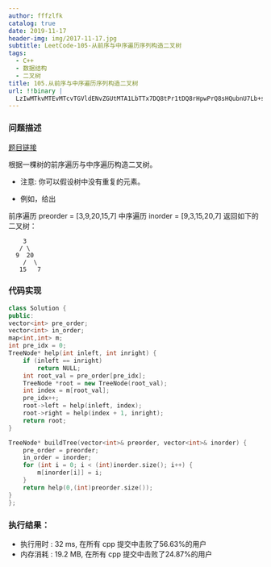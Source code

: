 ```yaml
---
author: fffzlfk
catalog: true
date: 2019-11-17
header-img: img/2017-11-17.jpg
subtitle: LeetCode-105-从前序与中序遍历序列构造二叉树
tags:
  - C++
  - 数据结构
  - 二叉树
title: 105.从前序与中序遍历序列构造二叉树
url: !!binary |
  LzIwMTkvMTEvMTcvTGVldENvZGUtMTA1LbTTx7DQ8tPr1tDQ8rHpwPrQ8sHQubnU7Lb+subK9y8=
---
```



### 问题描述
[题目链接](https://leetcode-cn.com/problems/construct-binary-tree-from-preorder-and-inorder-traversal)

根据一棵树的前序遍历与中序遍历构造二叉树。

* 注意:
你可以假设树中没有重复的元素。

* 例如，给出

前序遍历 preorder = [3,9,20,15,7]
中序遍历 inorder = [9,3,15,20,7]
返回如下的二叉树：
```
    3
   / \
  9  20
    /  \
   15   7
```

### 代码实现
```cpp
class Solution {
public:
vector<int> pre_order;
vector<int> in_order;
map<int,int> m;
int pre_idx = 0;
TreeNode* help(int inleft, int inright) {
	if (inleft == inright)
		return NULL;
	int root_val = pre_order[pre_idx];
	TreeNode *root = new TreeNode(root_val);
	int index = m[root_val];
	pre_idx++;
	root->left = help(inleft, index);
	root->right = help(index + 1, inright);
	return root;
}

TreeNode* buildTree(vector<int>& preorder, vector<int>& inorder) {
	pre_order = preorder;
	in_order = inorder;
	for (int i = 0; i < (int)inorder.size(); i++) {
		m[inorder[i]] = i;
	}
	return help(0,(int)preorder.size());
}
};
```

### 执行结果：

* 执行用时 :
32 ms, 在所有 cpp 提交中击败了56.63%的用户
* 内存消耗 :
19.2 MB, 在所有 cpp 提交中击败了24.87%的用户